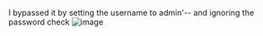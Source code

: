 I bypassed it by setting the username to admin'-- and ignoring the password check
![image](https://github.com/user-attachments/assets/2494121b-a463-4736-8087-f4353c77b55e)
